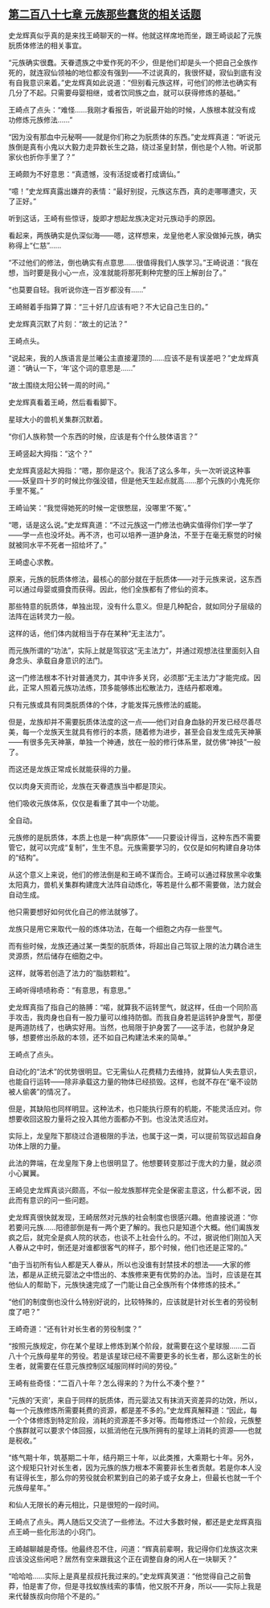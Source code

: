 ## [第二百八十七章 元族那些蠢货的相关话题](https://www.xxbiquge.com/11_11207/9236889.html)


  史龙辉真似乎真的是来找王崎聊天的一样。他就这样席地而坐，跟王崎谈起了元族朊质体修法的相关事宜。

  “元族确实很蠢。天眷遗族之中爱作死的不少，但是他们却是头一个把自己全族作死的，就连寂仙领袖的地位都没有强到——不过说真的，我很怀疑，寂仙到底有没有自我意识来着。”史龙辉真如此说道：“但别看元族这样，可他们的修法也确实有几分了不起。只需要母婴相继，或者饮同族之血，就可以获得修炼的基础。”

  王崎点了点头：“难怪……我刚才看报告，听说最开始的时候，人族根本就没有成功修炼元族修法……”

  “因为没有那血中元秘啊——就是你们称之为朊质体的东西。”史龙辉真道：“听说元族倒是真有小鬼以大毅力走异数长生之路，绕过圣皇封禁，倒也是个人物。听说那家伙也折你手里了？”

  王崎颇为不好意思：“真遗憾，没有活捉或者打成谪仙。”

  “噫！”史龙辉真露出嫌弃的表情：“最好别捉，元族这东西，真的走哪哪遭灾，灭了正好。”

  听到这话，王崎有些惊讶，旋即才想起龙族决定对元族动手的原因。

  看起来，两族确实是仇深似海——嗯，这样想来，龙皇他老人家没做掉元族，确实称得上“仁慈”……

  “不过他们的修法，倒也确实有点意思……很值得我们人族学习。”王崎说道：“我在想，当时要是我小心一点，没准就能将那死剩种完整的压上解剖台了。”

  “也莫要自轻。我听说你连一百岁都没有……”

  王崎掰着手指算了算：“三十好几应该有吧？不大记自己生日的。”

  史龙辉真沉默了片刻：“故土的记法？”

  王崎点头。

  “说起来，我的人族语言是兰曦公主直接灌顶的……应该不是有误差吧？”史龙辉真道：“确认一下，‘年’这个词的意思是……”

  “故土围绕太阳公转一周的时间。”

  史龙辉真看着王崎，然后看看脚下。

  星球大小的兽机关集群沉默着。

  “你们人族称赞一个东西的时候，应该是有个什么肢体语言？”

  王崎竖起大拇指：“这个？”

  史龙辉真竖起大拇指：“嗯，那你是这个。我活了这么多年，头一次听说这种事——妖皇四十岁的时候比你强没错，但是他天生起点就高……那个元族的小鬼死你手里不冤。”

  王崎讪笑：“我觉得她死的时候一定很憋屈，没哪里‘不冤’。”

  “嗯，话是这么说。”史龙辉真道：“不过元族这一门修法也确实值得你们学一学了——学一点也没坏处。再不济，也可以培养一道护身法，不至于在毫无察觉的时候就被同水平不死者一招给坏了。”

  王崎虚心求教。

  原来，元族的朊质体修法，最核心的部分就在于朊质体——对于元族来说，这东西可以通过母婴或摄食而获得。因此，他们全族都有了修仙的资本。

  那些特意的朊质体，单独出现，没有什么意义。但是几种配合，就如同分子层级的法阵在运转灵力一般。

  这样的话，他们体内就相当于存在某种“无主法力”。

  而元族所谓的“功法”，实际上就是驾驭这“无主法力”，并通过观想法往里面刻入自身念头、承载自身意识的法门。

  这一门修法根本不针对普通灵力，其中许多关窍，必须那“无主法力”才能完成。因此，正常人照着元族功法练，顶多能够练出松散法力，连结丹都艰难。

  只有元族或具有同类朊质体的个体，才能发挥元族修法的威能。

  但是，龙族却并不需要朊质体法度的这一点——他们对自身血脉的开发已经尽善尽美，每一个龙族天生就具有修行的本质，随着修为进步，甚至会自发生成先天神篆——有很多先天神篆，单独一个神通，放在一般的修行体系里，就仿佛“神技”一般了。

  而这还是龙族正常成长就能获得的力量。

  仅以肉身天资而论，龙族在天眷遗族当中都是顶尖。

  他们吸收元族体系，仅仅是看重了其中一个功能。

  全自动。

  元族修的是朊质体，本质上也是一种“病原体”——只要设计得当，这种东西不需要管它，就可以完成“复制”，生生不息。元族需要学习的，仅仅是如何构建自身功体的“结构”。

  从这个意义上来说，他们的修法倒是和王崎不谋而合。王崎可以通过释放黑伞收集太阳真力，兽机关集群构建庞大法阵自动炼化，等若是什么都不需要做，法力就会自动生成。

  他只需要想好如何优化自己的修法就够了。

  龙族只是用它来取代一般的炼体功法，在每一个细胞之内存一些罡气。

  而有些时候，龙族还通过某一类型的朊质体，将超出自己驾驭上限的法力耦合进生灵源质，然后储存在细胞之中。

  这样，就等若创造了法力的“脂肪颗粒”。

  王崎听得啧啧称奇：“有意思，有意思。”

  史龙辉真指了指自己的胳膊：“喏，就算我不运转罡气，就这样，任由一个同阶高手攻击，我肉身也自有一股力量可以维持防御。而我自身若是运转护身罡气，那便是两道防线了，也确实好用。当然，也局限于护身罢了——这手法，也就护身足够，想要修出杀敌的本领，还不如自己构建法术来的简单。”

  王崎点了点头。

  自动化的“法术”的优势很明显。它无需仙人花费精力去维持，就算仙人失去意识，也能自行运转——除非承载这力量的物体已经损毁。这样，也就不存在“毫不设防被人偷袭”的情况了。

  但是，其缺陷也同样明显。这种法术，也只能执行原有的机能，不能灵活应对。你想要收回这股力量将之投入其他方面都办不到。也没法灵活应对。

  实际上，龙皇陛下那绕过合道极限的手法，也属于这一类，可以提前驾驭远超自身功体上限的力量。

  此法的弊端，在龙皇陛下身上也很明显了。他想要转变那过于庞大的力量，就必须小心翼翼。

  王崎见史龙辉真谈兴颇高，不似一般龙族那样完全是保密主意这，什么都不说，因此而有意识的问一些问题。

  史龙辉真很快就发现，王崎居然对元族的社会制度也很感兴趣。他直接说道：“你若要问元族……阳德部倒是有一两个更了解的。我也只是知道个大概。他们阖族发疯之后，就完全是疯人院的状态，也谈不上社会什么的。不过，据说他们刚加入天人眷从之中时，倒还是对谁都很客气的样子，那个时候，他们也还是正常的。”

  “由于当初所有仙人都是天人眷从，所以也没谁有封禁技术的想法——大家的修法，都是从正统元婴法之中悟出的、本族修来更有优势的办法。当时，应该是在其他仙人的帮助下，元族快速完成了一门能让自己全族所有个体修炼的技术。”

  “他们的制度倒也没什么特别好说的，比较特殊的，应该就是针对长生者的劳役制度了吧？”

  王崎奇道：“还有针对长生者的劳役制度？”

  “按照元族规定，你在某个星球上修炼到某个阶段，就需要在这个星球服……二百八十个元族母星年的劳役。若是该星球已经不需要更多的长生者，那么这新生的长生者，就需要在任意元族控制区域服同样时间的劳役。”

  王崎有些奇怪：“二百八十年？怎么得来的？为什么不凑个整？”

  “元族的‘天资’，来自于同样的朊质体，而元婴法又有抹消天资差异的功效，所以，每一个元族修炼所需要耗费的资源，都是差不多的。”史龙辉真解释道：“因此，每一个个体修炼到特定阶段，消耗的资源差不多对等。而每修炼过一个阶段，元族整个族群就可以要求个体回报，以抵消他在元族所拥有的星球上消耗的资源——也就是税收。”

  “练气期十年，筑基期二十年，结丹期三十年，以此类推，大乘期七十年。另外，这个规矩只针对长生者，因为元族的族力根本不需要非长生者贡献。若是你本人没有证得长生，那么你的劳役就会积累到自己的弟子或子女身上，但最长也就一千个元族母星年。”

  和仙人无限长的寿元相比，只是很短的一段时间。

  王崎点了点头。两人随后又交流了一些修法。不过大多数时候，都还是史龙辉真指点王崎一些化形法的小窍门。

  王崎越聊越是奇怪。他最终忍不住，问道：“辉真前辈啊，我记得你们龙族这次来应该没这些闲吧？居然有空来跟我这个正在调整自身的闲人在一块聊天？”

  “哈哈哈……实际上是真星叔叔托我过来的。”史龙辉真笑道：“他觉得自己之前鲁莽，怕是害了你，但是寻找蚁族线索的事情，他又脱不开身，所以——实际上我是来代替族叔向你陪个不是的。”
